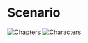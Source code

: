 # Scenario

![Chapters](https://user-images.githubusercontent.com/72066114/113592087-c3fd4f80-9645-11eb-91ae-e36e38497b06.gif)
![Characters](https://user-images.githubusercontent.com/72066114/113593129-18ed9580-9647-11eb-88a5-b3c7b5f33de2.gif)
